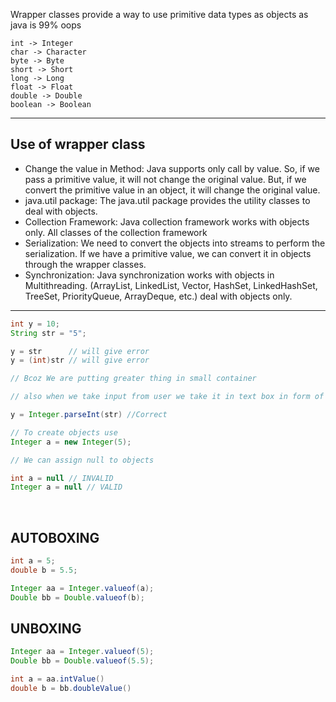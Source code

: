 Wrapper classes provide a way to use primitive data types as objects as java is 99% oops

    int -> Integer
    char -> Character
    byte -> Byte
    short -> Short
    long -> Long
    float -> Float
    double -> Double
    boolean -> Boolean

---

## Use of wrapper class
- Change the value in Method: Java supports only call by value. So, if we pass a primitive value, it will not change the original value. But, if we convert the primitive value in an
object, it will change the original value.
- java.util package: The java.util package provides the utility classes to deal with objects.
- Collection Framework: Java collection framework works with objects only. All classes of the collection framework
- Serialization: We need to convert the objects into streams to perform the serialization. If we have a primitive value, we can convert it in objects through the wrapper classes.
- Synchronization: Java synchronization works with objects in Multithreading.
(ArrayList, LinkedList, Vector, HashSet, LinkedHashSet, TreeSet, PriorityQueue, ArrayDeque, etc.) deal with objects only.

---

```java
int y = 10;
String str = "5";

y = str      // will give error
y = (int)str // will give error

// Bcoz We are putting greater thing in small container        

// also when we take input from user we take it in text box in form of string and to perform computation we need wrapper class

y = Integer.parseInt(str) //Correct

// To create objects use
Integer a = new Integer(5);

// We can assign null to objects

int a = null // INVALID
Integer a = null // VALID
```
<br>

## AUTOBOXING

```java
int a = 5;
double b = 5.5;

Integer aa = Integer.valueof(a);
Double bb = Double.valueof(b);
```

## UNBOXING
```JAVA
Integer aa = Integer.valueof(5);
Double bb = Double.valueof(5.5);

int a = aa.intValue()
double b = bb.doubleValue()
```